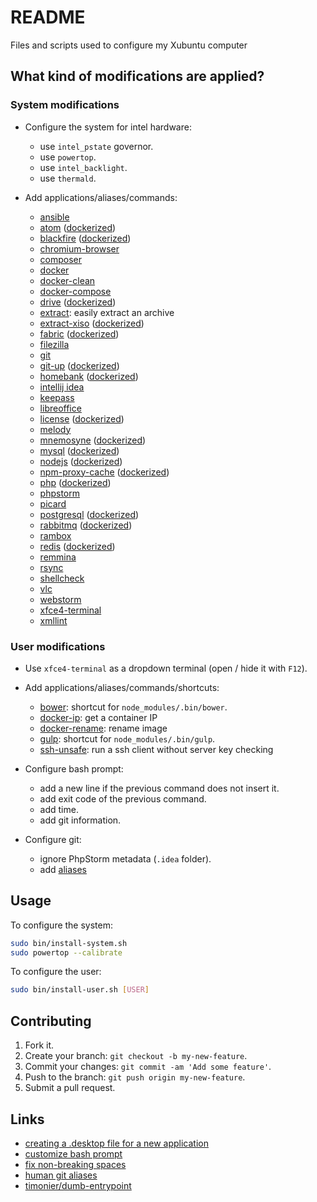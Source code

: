 # README

Files and scripts used to configure my Xubuntu computer

## What kind of modifications are applied?

### System modifications

* Configure the system for intel hardware:
  - use `intel_pstate` governor.
  - use `powertop`.
  - use `intel_backlight`.
  - use `thermald`.

* Add applications/aliases/commands:
  - [ansible](http://www.ansible.com)
  - [atom](https://atom.io) ([dockerized](https://github.com/timonier/atom))
  - [blackfire](https://blackfire.io) ([dockerized](https://hub.docker.com/r/blackfire/blackfire))
  - [chromium-browser](https://www.chromium.org)
  - [composer](https://getcomposer.org)
  - [docker](https://www.docker.com)
  - [docker-clean](https://github.com/ZZROTDesign/docker-clean)
  - [docker-compose](https://docs.docker.com/compose/overview)
  - [drive](https://github.com/odeke-em/drive) ([dockerized](https://github.com/timonier/drive))
  - [extract](https://raw.githubusercontent.com/mauchede/dotfiles/master/src/system/usr/local/bin/extract): easily extract an archive
  - [extract-xiso](http://sourceforge.net/projects/extract-xiso) ([dockerized](https://github.com/timonier/extract-xiso))
  - [fabric](http://www.fabfile.org) ([dockerized](https://github.com/timonier/fabric))
  - [filezilla](https://filezilla-project.org)
  - [git](https://git-scm.com)
  - [git-up](https://github.com/aanand/git-up) ([dockerized](https://github.com/timonier/git-up))
  - [homebank](http://homebank.free.fr) ([dockerized](https://github.com/timonier/homebank))
  - [intellij idea](https://www.jetbrains.com/idea)
  - [keepass](http://keepass.info)
  - [libreoffice](https://www.libreoffice.org)
  - [license](https://github.com/nishanths/license) ([dockerized](https://github.com/timonier/license))
  - [melody](http://melody.sensiolabs.org)
  - [mnemosyne](http://mnemosyne-proj.org) ([dockerized](https://github.com/timonier/mnemosyne))
  - [mysql](http://www.mysql.com) ([dockerized](https://hub.docker.com/_/mysql))
  - [nodejs](https://nodejs.org) ([dockerized](https://hub.docker.com/_/node))
  - [npm-proxy-cache](https://github.com/runk/npm-proxy-cache) ([dockerized](https://github.com/timonier/npm-proxy-cache))
  - [php](http://www.php.net) ([dockerized](https://github.com/timonier/php))
  - [phpstorm](https://www.jetbrains.com/phpstorm)
  - [picard](https://picard.musicbrainz.org)
  - [postgresql](http://www.postgresql.org) ([dockerized](https://hub.docker.com/_/postgres))
  - [rabbitmq](https://www.rabbitmq.com) ([dockerized](https://hub.docker.com/_/rabbitmq))
  - [rambox](http://rambox.pro)
  - [redis](https://redis.io) ([dockerized](https://hub.docker.com/_/redis))
  - [remmina](http://freerdp.github.io/Remmina/index.html)
  - [rsync](https://rsync.samba.org)
  - [shellcheck](https://github.com/koalaman/shellcheck)
  - [vlc](http://www.videolan.org/vlc)
  - [webstorm](https://www.jetbrains.com/webstorm/)
  - [xfce4-terminal](http://docs.xfce.org/apps/terminal/start)
  - [xmllint](http://xmlsoft.org/xmllint.html)

### User modifications

* Use `xfce4-terminal` as a dropdown terminal (open / hide it with `F12`).

* Add applications/aliases/commands/shortcuts:
  - [bower](https://github.com/mauchede/dotfiles/blob/master/src/user/.bash_aliases#L38): shortcut for `node_modules/.bin/bower`.
  - [docker-ip](https://github.com/mauchede/dotfiles/blob/master/src/user/.bash_aliases#L20): get a container IP
  - [docker-rename](https://github.com/mauchede/dotfiles/blob/master/src/user/.bash_aliases#L24): rename image
  - [gulp](https://github.com/mauchede/dotfiles/blob/master/src/user/.bash_aliases#L39): shortcut for `node_modules/.bin/gulp`.
  - [ssh-unsafe](https://github.com/mauchede/dotfiles/blob/master/src/user/.bash_aliases#L43): run a ssh client without server key checking

* Configure bash prompt:
  - add a new line if the previous command does not insert it.
  - add exit code of the previous command.
  - add time.
  - add git information.

* Configure git:
  - ignore PhpStorm metadata (`.idea` folder).
  - add [aliases](https://github.com/mauchede/dotfiles/blob/master/src/user/.gitconfig)

## Usage

To configure the system:

```sh
sudo bin/install-system.sh
sudo powertop --calibrate
```

To configure the user:

```sh
sudo bin/install-user.sh [USER]
```

## Contributing

1. Fork it.
2. Create your branch: `git checkout -b my-new-feature`.
3. Commit your changes: `git commit -am 'Add some feature'`.
4. Push to the branch: `git push origin my-new-feature`.
5. Submit a pull request.

## Links

* [creating a .desktop file for a new application](http://askubuntu.com/questions/281293/creating-a-desktop-file-for-a-new-application)
* [customize bash prompt](https://wiki.archlinux.org/index.php/Color_Bash_Prompt)
* [fix non-breaking spaces](https://bugs.launchpad.net/ubuntu/+source/xorg/+bug/218637)
* [human git aliases](http://gggritso.com/human-git-aliases)
* [timonier/dumb-entrypoint](https://github.com/timonier/dumb-entrypoint)
